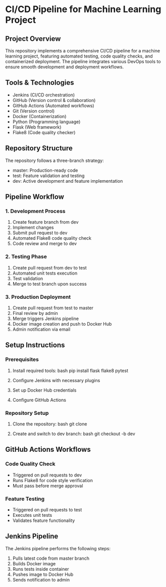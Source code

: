 # CI/CD Pipeline for Machine Learning Project

## Project Overview
This repository implements a comprehensive CI/CD pipeline for a machine learning project, featuring automated testing, code quality checks, and containerized deployment. The pipeline integrates various DevOps tools to ensure smooth development and deployment workflows.

## Tools & Technologies
- Jenkins (CI/CD orchestration)
- GitHub (Version control & collaboration)
- GitHub Actions (Automated workflows)
- Git (Version control)
- Docker (Containerization)
- Python (Programming language)
- Flask (Web framework)
- Flake8 (Code quality checker)

## Repository Structure
The repository follows a three-branch strategy:
- master: Production-ready code
- test: Feature validation and testing
- dev: Active development and feature implementation

## Pipeline Workflow

### 1. Development Process
1. Create feature branch from dev
2. Implement changes
3. Submit pull request to dev
4. Automated Flake8 code quality check
5. Code review and merge to dev

### 2. Testing Phase
1. Create pull request from dev to test
2. Automated unit tests execution
3. Test validation
4. Merge to test branch upon success

### 3. Production Deployment
1. Create pull request from test to master
2. Final review by admin
3. Merge triggers Jenkins pipeline
4. Docker image creation and push to Docker Hub
5. Admin notification via email

## Setup Instructions

### Prerequisites
1. Install required tools:
   bash
   pip install flask flake8 pytest
   
2. Configure Jenkins with necessary plugins
3. Set up Docker Hub credentials
4. Configure GitHub Actions

### Repository Setup
1. Clone the repository:
   bash
   git clone <repository-url>
   
2. Create and switch to dev branch:
   bash
   git checkout -b dev
   

## GitHub Actions Workflows

### Code Quality Check
- Triggered on pull requests to dev
- Runs Flake8 for code style verification
- Must pass before merge approval

### Feature Testing
- Triggered on pull requests to test
- Executes unit tests
- Validates feature functionality

## Jenkins Pipeline

The Jenkins pipeline performs the following steps:
1. Pulls latest code from master branch
2. Builds Docker image
3. Runs tests inside container
4. Pushes image to Docker Hub
5. Sends notification to admin